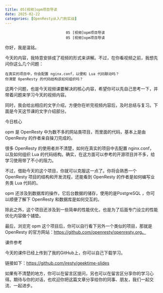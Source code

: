 ```yaml
---
title: 05[视频]opm项目导读
date: 2025-02-22
categories: [OpenResty从入门到实战]
---
```

```text
                            05 [视频]opm项目导读
                            05 [视频]opm项目导读
```

你好，我是温铭。

今天的内容，我特意安排成了视频的形式来讲解。不过，在你看视频之前，我想先问你这么几个问题：


```text
在真实的项目中，你会配置 nginx.conf，以便和 Lua 代码联动吗？
你清楚 OpenResty 的代码结构该如何组织吗？
```


这两个问题，也是今天视频课要解决的核心内容，希望你可以先自己思考一下，并带着问题来学习今天的视频内容。

同时，我会给出相应的文字介绍，方便你在听完视频内容后，及时总结与复习。下面是今天这节课的文字介绍部分。

今日核心

opm 是 OpenResty 中为数不多的网站类项目，而里面的代码，基本上是由 OpenResty 的作者亲自操刀完成的。

很多 OpenResty 的使用者并不清楚，如何在真实的项目中去配置 nginx.conf， 以及如何组织 Lua 的代码结构。确实，在这方面可以参考的开源项目并不多，给学习使用带了不小的阻力。

不过，借助今天的这个项目，你就可以克服这一点了。你将会熟悉一个OpenResty 项目的结构和开发流程，还能看到 OpenResty 的作者是如何编写业务类 Lua 代码的。

opm 还涉及到数据库的操作，它后台数据的储存，使用的是PostgreSQL ，你可以顺便了解下 OpenResty 和数据库是如何交互的。

除此之外，这个项目还涉及到一些简单的性能优化，也是为了后面专门设立的性能优化内容做个铺垫。

最后，浏览完 opm 这个项目后，你可以自行看下另外一个类似的项目，那就是 OpenResty 的官方网站：https://github.com/openresty/openresty.org。

课件参考

今天的课件已经上传到了我的GitHub上，你可以自己下载学习。

链接如下：https://github.com/iresty/geektime-slides

如果有不清楚的地方，你可以在留言区提问，另也可以在留言区分享你的学习心得。期待与你的对话，也欢迎你把这篇文章分享给你的同事、朋友，我们一起交流、一起进步。

                        
                        
                            